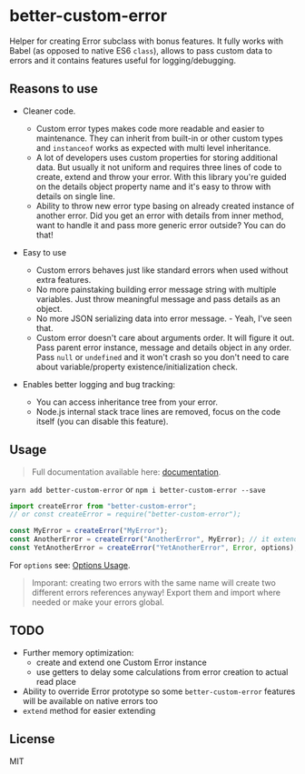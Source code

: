 # better-custom-error

Helper for creating Error subclass with bonus features.
It fully works with Babel (as opposed to native ES6 `class`), allows to pass custom data to errors and it contains
features useful for logging/debugging.

## Reasons to use

- Cleaner code.
    - Custom error types makes code more readable and easier to maintenance. They can inherit from built-in or other
    custom types and `instanceof` works as expected with multi level inheritance.
    - A lot of developers uses custom properties for storing additional data. But usually it not uniform and requires
    three lines of code to create, extend and throw your error. With this library you're guided on the details object
    property name and it's easy to throw with details on single line.
    - Ability to throw new error type basing on already created instance of another error. Did you get an error with
    details from inner method, want to handle it and pass more generic error outside? You can do that!

- Easy to use
    - Custom errors behaves just like standard errors when used without extra features.
    - No more painstaking building error message string with multiple variables. Just throw meaningful message and pass
    details as an object.
    - No more JSON serializing data into error message. - Yeah, I've seen that.
    - Custom error doesn't care about arguments order. It will figure it out. Pass parent error instance, message and
    details object in any order. Pass `null` or `undefined` and it won't crash so you don't need to care about
    variable/property existence/initialization check.

- Enables better logging and bug tracking:
    - You can access inheritance tree from your error.
    - Node.js internal stack trace lines are removed, focus on the code itself (you can disable this feature).

## Usage

> Full documentation available here: [documentation](https://dzek69.github.io/better-custom-error/).

`yarn add better-custom-error` or `npm i better-custom-error --save`

```javascript
import createError from "better-custom-error";
// or const createError = require("better-custom-error");

const MyError = createError("MyError");
const AnotherError = createError("AnotherError", MyError); // it extends `Error` by default, but you can pass another error
const YetAnotherError = createError("YetAnotherError", Error, options);
```

For `options` see: [Options Usage](https://dzek69.github.io/better-custom-error/tutorial-Options%20usage.html).

> Imporant: creating two errors with the same name will create two different errors references anyway! Export them and
import where needed or make your errors global.

## TODO

- Further memory optimization:
    - create and extend one Custom Error instance
    - use getters to delay some calculations from error creation to actual read place
- Ability to override Error prototype so some `better-custom-error` features will be available on native errors too
- `extend` method for easier extending

## License

MIT
